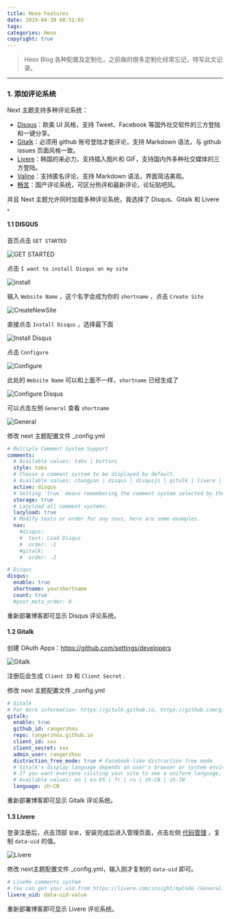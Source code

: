 ```yaml
---
title: Hexo Features
date: 2019-04-30 08:51:03
tags:
categories: Hexo
copyright: true
---
```


> Hexo Blog 各种配置及定制化，之前做的很多定制化经常忘记，特写此文记录。

<!--more-->

___

### 1. 添加评论系统

Next 主题支持多种评论系统：

- [Disqus](https://disqus.com/)：欧美 UI 风格，支持 Tweet、Facebook 等国外社交软件的三方登陆和一键分享。
- [Gitalk](https://gitalk.github.io/)：必须用 github 账号登陆才能评论，支持 Markdown 语法，与 github issues 页面风格一致。
- [Livere](https://www.livere.com/)：韩国的来必力，支持插入图片和 GIF，支持国内外多种社交媒体的三方登陆。
- [Valine](https://valine.js.org/)：支持匿名评论，支持 Markdown 语法，界面简洁美观。
- [畅言](http://changyan.kuaizhan.com/)：国产评论系统，可区分热评和最新评论，论坛贴吧风。

并且 Next 主题允许同时加载多种评论系统，我选择了 Disqus、Gitalk 和 Livere 。

#### 1.1 DISQUS

首页点击 `GET STARTED`

![GET STARTED](https://raw.githubusercontent.com/rangerzhou/ImageHosting/master/blog_resource/2020/disqus_01.png)



点击 `I want to install Disqus on my site`

![install](https://raw.githubusercontent.com/rangerzhou/ImageHosting/master/blog_resource/2020/disqus_02.png)

输入 `Website Name` ，这个名字会成为你的 `shortname` ，点击 `Create Site`

![CreateNewSite](https://raw.githubusercontent.com/rangerzhou/ImageHosting/master/blog_resource/2020/disqus_03.png)

直接点击 `Install Disqus` ，选择最下面

![Install Disqus](https://raw.githubusercontent.com/rangerzhou/ImageHosting/master/blog_resource/2020/disqus_04.png)

点击 `Configure`

![Configure](https://raw.githubusercontent.com/rangerzhou/ImageHosting/master/blog_resource/2020/disqus_05.png)

此处的 `Website Name` 可以和上面不一样，`shortname` 已经生成了

![Configure Disqus](https://raw.githubusercontent.com/rangerzhou/ImageHosting/master/blog_resource/2020/disqus_06.png)

可以点击左侧 `General` 查看 `shortname`

![General](https://raw.githubusercontent.com/rangerzhou/ImageHosting/master/blog_resource/2020/disqus_07.png)

修改 next 主题配置文件 _config.yml

``` yaml
# Multiple Comment System Support
comments:
  # Available values: tabs | buttons
  style: tabs
  # Choose a comment system to be displayed by default.
  # Available values: changyan | disqus | disqusjs | gitalk | livere | valine
  active: disqus
  # Setting `true` means remembering the comment system selected by the visitor.
  storage: true
  # Lazyload all comment systems.
  lazyload: true
  # Modify texts or order for any navs, here are some examples.
  nav:
    #disqus:
    #  text: Load Disqus
    #  order: -1
    #gitalk:
    #  order: -2

# Disqus
disqus:
  enable: true
  shortname: yourshortname
  count: true
  #post_meta_order: 0
```

重新部署博客即可显示 Disqus 评论系统。

#### 1.2 Gitalk

创建 OAuth Apps：https://github.com/settings/developers

![Gitalk](https://raw.githubusercontent.com/rangerzhou/ImageHosting/master/blog_resource/2020/gitalk.png)

注册后会生成 `Client ID` 和 `Client Secret` .

修改 next 主题配置文件 _config.yml

``` yaml
# Gitalk
# For more information: https://gitalk.github.io, https://github.com/gitalk/gitalk
gitalk:
  enable: true
  github_id: rangerzhou
  repo: rangerzhou.github.io
  client_id: xxx
  client_secret: xxx
  admin_user: rangerzhou
  distraction_free_mode: true # Facebook-like distraction free mode
  # Gitalk's display language depends on user's browser or system environment
  # If you want everyone visiting your site to see a uniform language, you can set a force language value
  # Available values: en | es-ES | fr | ru | zh-CN | zh-TW
  language: zh-CN
```

重新部署博客即可显示 Gitalk 评论系统。

#### 1.3 Livere

登录注册后，点击顶部 `安装`，安装完成后进入管理页面，点击左侧 [代码管理](https://www.livere.com/insight/myCode) ，复制 `data-uid` 的值。

![Livere](https://raw.githubusercontent.com/rangerzhou/ImageHosting/master/blog_resource/2020/livere.png)

修改 next主题配置文件 _config.yml，输入刚才复制的 `data-uid` 即可。

``` yaml
# LiveRe comments system
# You can get your uid from https://livere.com/insight/myCode (General web site)
livere_uid: data-uid-value
```

重新部署博客即可显示 Livere 评论系统。